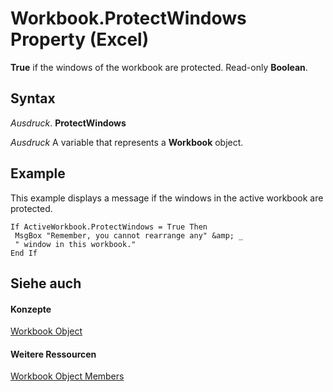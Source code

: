 
# Workbook.ProtectWindows Property (Excel)

 **True** if the windows of the workbook are protected. Read-only **Boolean**.


## Syntax

 _Ausdruck_. **ProtectWindows**

 _Ausdruck_ A variable that represents a **Workbook** object.


## Example

This example displays a message if the windows in the active workbook are protected.


```
If ActiveWorkbook.ProtectWindows = True Then 
 MsgBox "Remember, you cannot rearrange any" &amp; _ 
 " window in this workbook." 
End If 

```


## Siehe auch


#### Konzepte


[Workbook Object](8c00aa60-c974-eed3-0812-3c9625eb0d4c.md)
#### Weitere Ressourcen


[Workbook Object Members](http://msdn.microsoft.com/library/dce102a3-25de-3ff4-2ce5-bc56e08baca7%28Office.15%29.aspx)